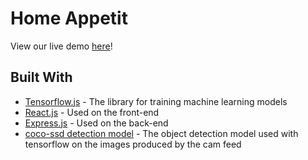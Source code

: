 # Home Appetit
View our live demo [here](https://home-appetit.herokuapp.com/)!

## Built With

* [Tensorflow.js](https://www.npmjs.com/package/@tensorflow/tfjs) - The library for training machine learning models
* [React.js](https://reactjs.org/) - Used on the front-end
* [Express.js](https://expressjs.com/) - Used on the back-end
* [coco-ssd detection model](https://github.com/tensorflow/tfjs-models/tree/master/coco-ssd) - The object detection model used with tensorflow on the images produced by the cam feed

